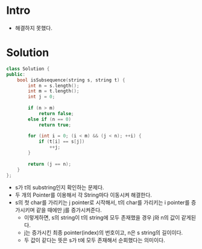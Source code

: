 # Intro
- 해결하지 못했다.

# Solution
```cpp
class Solution {
public:
    bool isSubsequence(string s, string t) {
        int n = s.length();
        int m = t.length();
        int j = 0;
        
        if (n > m)
            return false;
        else if (n == 0)
            return true;
        
        for (int i = 0; (i < m) && (j < n); ++i) {
            if (t[i] == s[j])
                ++j;
        }
        
        return (j == n);
    }
};
```
- s가 t의 substring인지 확인하는 문제다.
- 두 개의 Pointer를 이용해서 각 String마다 이동시켜 해결한다.
- s의 첫 char를 가리키는 j pointer로 시작해서, t의 char를 가리키는 i pointer를 증가시키며 같을 때에만 j를 증가시켜준다.
  - 이렇게하면, s의 string이 t의 string에 모두 존재했을 경우 j와 n의 값이 같게된다.
  - j는 증가시킨 최종 pointer(index)의 번호이고, n은 s string의 길이이다.
  - 두 값이 같다는 뜻은 s가 t에 모두 존재해서 순회했다는 의미이다.